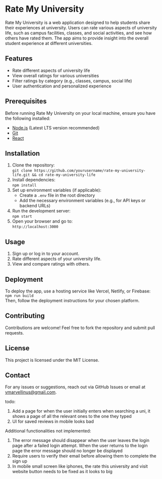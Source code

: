 # Rate My University  
Rate My University is a web application designed to help students share their experiences at university. Users can rate various aspects of university life, such as campus facilities, classes, and social activities, and see how others have rated them. The app aims to provide insight into the overall student experience at different universities.  

## Features  
- Rate different aspects of university life  
- View overall ratings for various universities  
- Filter ratings by category (e.g., classes, campus, social life)  
- User authentication and personalized experience  

## Prerequisites  
Before running Rate My University on your local machine, ensure you have the following installed:  
- [Node.js](https://nodejs.org/) (Latest LTS version recommended)  
- [Git](https://git-scm.com/)  
- [React](https://reactjs.org/)  

## Installation  
1. Clone the repository:  
   `git clone https://github.com/yourusername/rate-my-university-life.git && cd rate-my-university-life`  
2. Install dependencies:  
   `npm install`  
3. Set up environment variables (if applicable):  
   - Create a `.env` file in the root directory  
   - Add the necessary environment variables (e.g., for API keys or backend URLs)  
4. Run the development server:  
   `npm start`  
5. Open your browser and go to:  
   `http://localhost:3000`  

## Usage  
1. Sign up or log in to your account.  
2. Rate different aspects of your university life.  
3. View and compare ratings with others.  

## Deployment  
To deploy the app, use a hosting service like Vercel, Netlify, or Firebase:  
`npm run build`  
Then, follow the deployment instructions for your chosen platform.  

## Contributing  
Contributions are welcome! Feel free to fork the repository and submit pull requests.  

## License  
This project is licensed under the MIT License.  

## Contact  
For any issues or suggestions, reach out via GitHub Issues or email at vmarvellinus@gmail.com. 



todo:
1. Add a page for when the user initially enters when searching a uni, it shows a page of all the relevant ones to the one they typed
2. UI for saved reviews in mobile looks bad


Additional functionalities not implemented:
1. The error message should disappear when the user leaves the login page after a failed login attempt. When the user returns to the login page the error message should no longer be displayed
2. Require users to verify their email before allowing them to complete the sign up
3. In mobile small screen like iphones, the rate this university and visit website button needs to be fixed as it looks to big

